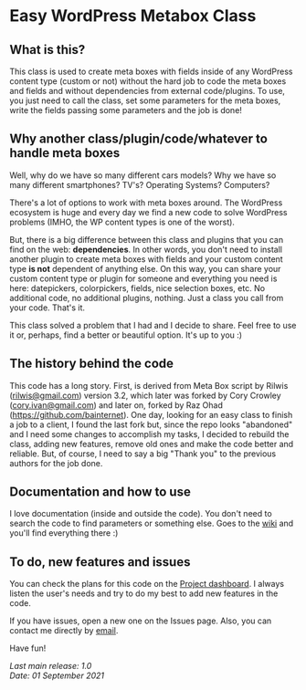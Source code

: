 # Easy WordPress Metabox Class

## What is this?
This class is used to create meta boxes with fields inside of any WordPress
content type (custom or not) without the hard job to code the meta boxes and
fields and without dependencies from external code/plugins. To use, you just
need to call the class, set some parameters for the meta boxes, write the fields
passing some parameters and the job is done!

## Why another class/plugin/code/whatever to handle meta boxes
Well, why do we have so many different cars models? Why we have so many different
smartphones? TV's? Operating Systems? Computers?

There's a lot of options to work with meta boxes around. The WordPress ecosystem
is huge and every day we find a new code to solve WordPress problems (IMHO, the
WP content types is one of the worst).

But, there is a big difference between this class and plugins that you can find
on the web: **dependencies**. In other words, you don't need to install another
plugin to create meta boxes with fields and your custom content type **is not**
dependent of anything else. On this way, you can share your custom content type
or plugin for someone and everything you need is here: datepickers, colorpickers,
fields, nice selection boxes, etc.
No additional code, no additional plugins, nothing. Just a class you call from
your code. That's it.

This class solved a problem that I had and I decide to share. Feel free to use it
or, perhaps, find a better or beautiful option. It's up to you :)

## The history behind the code
This code has a long story. First, is derived from Meta Box script by Rilwis
(rilwis@gmail.com) version 3.2, which later was forked by Cory Crowley
(cory.ivan@gmail.com) and later on, forked by Raz Ohad (https://github.com/bainternet).
One day, looking for an easy class to finish a job to a client, I found the 
last fork but, since the repo looks "abandoned" and I need some changes to
accomplish my tasks, I decided to rebuild the class, adding new features,
remove old ones and make the code better and reliable. But, of course, I need
to say a big "Thank you" to the previous authors for the job done.

## Documentation and how to use
I love documentation (inside and outside the code). You don't need to search the
code to find parameters or something else. Goes to the [wiki](https://github.com/pmichelazzo/easy-wp-metabox/wiki)
and you'll find everything there :)

## To do, new features and issues
You can check the plans for this code on the [Project dashboard](https://github.com/pmichelazzo/easy-wp-metabox/projects/1).
I always listen the user's needs and try to do my best to add new features in
the code.

If you have issues, open a new one on the Issues page. Also, you can contact me
directly by [email](michelazzo@me.com).

Have fun!

*Last main release: 1.0*<br/>
*Date: 01 September 2021*
